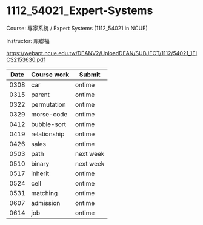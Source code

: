 # 1112_54021_Expert-Systems
Course: 專家系統 / Expert Systems (1112_54021 in NCUE)

Instructor: 賴聯福

https://webapt.ncue.edu.tw/DEANV2/UploadDEAN/SUBJECT/1112/54021_1EICS2153630.pdf

| Date | Course work | Submit |
| -----| ---- | ---- |
| 0308 | car | ontime |
| 0315 | parent | ontime |
| 0322 | permutation | ontime |
| 0329 | morse-code | ontime |
| 0412 | bubble-sort | ontime |
| 0419 | relationship | ontime |
| 0426 | sales | ontime |
| 0503 | path | next week |
| 0510 | binary | next week |
| 0517 | inherit | ontime |
| 0524 | cell | ontime |
| 0531 | matching | ontime |
| 0607 | admission | ontime |
| 0614 | job | ontime |
